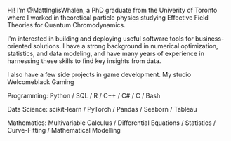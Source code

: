 Hi! I’m @MattInglisWhalen, a PhD graduate from the Univerity of Toronto where I worked in 
theoretical particle physics studying Effective Field Theories for Quantum Chromodynamics.

I'm interested in building and deploying useful software tools for business-oriented solutions.
I have a strong background in numerical optimization, statistics, and data
modeling, and have many years of experience in harnessing these skills 
to find key insights from data.

I also have a few side projects in game development. My studio Welcomeblack Gaming 


Programming: Python / SQL / R / C++ / C# / C / Bash

Data Science: scikit-learn / PyTorch / Pandas / Seaborn / Tableau

Mathematics: Multivariable Calculus / Differential Equations / Statistics / Curve-Fitting / Mathematical Modelling
<!---
This is a comment
--->
